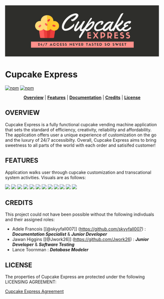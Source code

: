 <p align="center">
<img src ="https://github.com/skyyfall007/CupcakeExpress/blob/master/Graphics/CUPCAKE%20EXPRESS.png">
</p>


# Cupcake Express
[![npm](https://img.shields.io/badge/docs-complete-brightgreen.svg)](https://github.com/skyyfall007/CupcakeExpress/tree/master/Documentation)
[![npm](https://img.shields.io/badge/License-CC%20BY--NC%204.0-blue.svg)](https://creativecommons.org/licenses/by-nc/4.0/legalcode)

<p align="center">
<b><a href="#overview">Overview</a></b>
|
<b><a href="#features">Features</a></b>
|
<b><a href="#documentation">Documentation</a></b>
|
<b><a href="#credits">Credits</a></b>
|
<b><a href="#license">License</a></b>
</p>



##  OVERVIEW

Cupcake Express is a fully functional cupcake vending machine application that sets the standard of efficiency, creativity, reliability and affordability. The application offers user a unique experience of customization on the go and the luxury of 24/7 accessibilty. Overall, Cupcake Express aims to bring sweetness to all parts of the world with each order and satisifed customer!




##  FEATURES

Application walks user through cupcake customization and transcational system activities. Visuals are as follows:

<img src="https://cloud.githubusercontent.com/assets/21064716/21435832/d2b96bae-c849-11e6-87ec-aa44513a80b0.png" width="23%"></img> <img src="https://cloud.githubusercontent.com/assets/21064716/21435833/d2c110b6-c849-11e6-8d1a-8c76af27c114.png" width="23%"></img> <img src="https://cloud.githubusercontent.com/assets/21064716/21435835/d2c13da2-c849-11e6-9bda-d591439f906e.png" width="23%"></img> <img src="https://cloud.githubusercontent.com/assets/21064716/21435834/d2c1257e-c849-11e6-85ef-4edf3c644381.png" width="23%"></img> <img src="https://cloud.githubusercontent.com/assets/21064716/21435837/d2c51102-c849-11e6-8ef5-9d6d099955db.png" width="23%"></img> <img src="https://cloud.githubusercontent.com/assets/21064716/21435838/d2c7b542-c849-11e6-831d-5bad15e61093.png" width="23%"></img> <img src="https://cloud.githubusercontent.com/assets/21064716/21435836/d2c51274-c849-11e6-9f10-c31033882612.png" width="23%"></img> <img src="https://cloud.githubusercontent.com/assets/21064716/21435839/d2cf1850-c849-11e6-872c-c540cd44610e.png" width="23%"></img> <img src="https://cloud.githubusercontent.com/assets/21064716/21435840/d2cfc778-c849-11e6-9acd-964d4d09d050.png" width="23%"></img> <img src="https://cloud.githubusercontent.com/assets/21064716/21435841/d2d4bfc6-c849-11e6-9207-2f2360ff5828.png" width="23%"></img> <img src="https://cloud.githubusercontent.com/assets/21064716/21435842/d2fd400e-c849-11e6-8f49-1805093cd350.png" width="23%"></img> <img src="https://cloud.githubusercontent.com/assets/21064716/21435843/d2fde414-c849-11e6-8327-2fa6585233c7.png" width="23%"></img> 



##  CREDITS

This project could not have been possible without the following indivduals and their assigned roles:

* Adele Francois [[@skyyfall007]] (https://github.com/skyyfall007) :  ***Documentation Specialist*** & ***Junior Developer***
* Jawan Higgins  [[@Jwork26]]      (https://github.com/Jwork26)    :  ***Junior Developer*** & ***Software Testing***
* Lance Toornman                                                   :  ***Database Modeler*** 


##  LICENSE

The properties of Cupcake Express are protected under the following LICENSING AGREEMENT:


[Cupcake Express Agreement](https://creativecommons.org/licenses/by-nc/4.0/legalcode)


